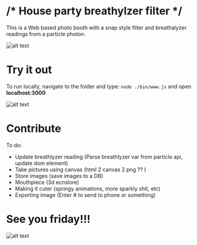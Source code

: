 # /* House party breathylzer filter */
This is a Web based photo booth with a snap style filter and breathalyzer readings from a particle photon.


![alt text](http://i.imgur.com/AyPkymm.png "Photobooze draft")


# Try it out #

To run locally, navigate to the folder and type: `node ./bin/www.js` and open **localhost:3000**


![alt text](http://i.imgur.com/kqehx7O.jpg "Breathlyzer prototype")

# Contribute #

To do:
- Update breathlyzer reading (Parse breathlyzer var from particle api, update dom element)
- Take pictures using canvas (html 2 canvas 2 png ?? )
- Store images (save images to a DB)
- Mouthpiece (3d ecnslore)
- Making it cuter (springy animations, more sparkly shit, etc)
- Exporting image (Enter # to send to phone or something)

# See you friday!!! #


![alt text](http://i.imgur.com/zGGRhwk.jpg "Bday card")
